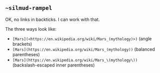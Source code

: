 ## `~silmud-rampel`
OK, no links in backticks. I can work with that.

The three ways look like:

- `[Mars](<https://en.wikipedia.org/wiki/Mars_(mythology)>)` (angle brackets)
- `[Mars](https://en.wikipedia.org/wiki/Mars_(mythology))` (balanced parentheses)
- `[Mars](https://en.wikipedia.org/wiki/Mars_\(mythology\))` (backslash-escaped inner parentheses)